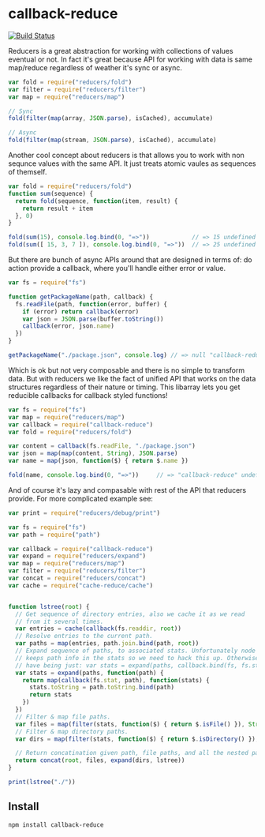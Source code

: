 # callback-reduce

[![Build Status](https://secure.travis-ci.org/Gozala/callback-reduce.png)](http://travis-ci.org/Gozala/callback-reduce)

Reducers is a great abstraction for working with collections of values
eventual or not. In fact it's great because API for working with data is
same map/reduce regardless of weather it's sync or async.


```js
var fold = require("reducers/fold")
var filter = require("reducers/filter")
var map = require("reducers/map")

// Sync
fold(filter(map(array, JSON.parse), isCached), accumulate)

// Async
fold(filter(map(stream, JSON.parse), isCached), accumulate)
```

Another cool concept about reducers is that allows you to work with non sequnce
values with the same API. It just treats atomic vaules as sequences of themself.

```js
var fold = require("reducers/fold")
function sum(sequence) {
  return fold(sequence, function(item, result) {
    return result + item
  }, 0)
}

fold(sum(15), console.log.bind(0, "=>"))            // => 15 undefined
fold(sum([ 15, 3, 7 ]), console.log.bind(0, "=>"))  // => 25 undefined
```

But there are bunch of async APIs around that are designed in terms of:
do action provide a callback, where you'll handle either error or value.

```js
var fs = require("fs")

function getPackageName(path, callback) {
  fs.readFile(path, function(error, buffer) {
    if (error) return callback(error)
    var json = JSON.parse(buffer.toString())
    callback(error, json.name)
  })
}

getPackageName("./package.json", console.log) // => null "callback-reduce"
```

Which is ok but not very composable and there is no simple to transform data.
But with reducers we like the fact of unified API that works on the data
structures regardless of their nature or timing. This libarray lets you get
reducible callbacks for callback styled functions!

```js
var fs = require("fs")
var map = require("reducers/map")
var callback = require("callback-reduce")
var fold = require("reducers/fold")

var content = callback(fs.readFile, "./package.json")
var json = map(map(content, String), JSON.parse)
var name = map(json, function($) { return $.name })

fold(name, console.log.bind(0, "=>"))     // => "callback-reduce" undefined
```

And of course it's lazy and compasable with rest of the API that reducers
provide. For more complicated example see:

```js
var print = require("reducers/debug/print")

var fs = require("fs")
var path = require("path")

var callback = require("callback-reduce")
var expand = require("reducers/expand")
var map = require("reducers/map")
var filter = require("reducers/filter")
var concat = require("reducers/concat")
var cache = require("cache-reduce/cache")


function lstree(root) {
  // Get sequence of directory entries, also we cache it as we read
  // from it several times.
  var entries = cache(callback(fs.readdir, root))
  // Resolve entries to the current path.
  var paths = map(entries, path.join.bind(path, root))
  // Expand sequence of paths, to associated stats. Unfortunately node does not
  // keeps path info in the stats so we need to hack this up. Otherwise it would
  // have being just: var stats = expand(paths, callback.bind(fs, fs.stats))
  var stats = expand(paths, function(path) {
    return map(callback(fs.stat, path), function(stats) {
      stats.toString = path.toString.bind(path)
      return stats
    })
  })
  // Filter & map file paths.
  var files = map(filter(stats, function($) { return $.isFile() }), String)
  // Filter & map directory paths.
  var dirs = map(filter(stats, function($) { return $.isDirectory() }), String)

  // Return concatination given path, file paths, and all the nested paths.
  return concat(root, files, expand(dirs, lstree))
}

print(lstree("./"))
```

## Install

    npm install callback-reduce


[reducers]:https://github.com/Gozala/reducers
